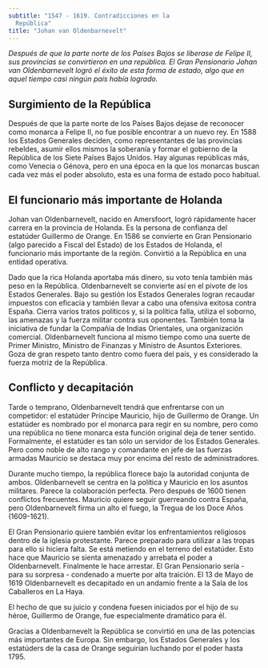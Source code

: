 ```yaml
---
subtitle: "1547 - 1619. Contradicciones en la
  República"
title: "Johan van Oldenbarnevelt"
---
```


_Después de que la parte norte de los Países Bajos se liberase de Felipe
II, sus provincias se convirtieron en una república. El Gran Pensionario
Johan van Oldenbarnevelt logró el éxito de esta forma de estado, algo
que en aquel tiempo casi ningún país había logrado._

## Surgimiento de la República

Después de que la parte norte de los Países Bajos dejase de reconocer
como monarca a Felipe II, no fue posible encontrar a un nuevo rey. En
1588 los Estados Generales deciden, como representantes de las
provincias rebeldes, asumir ellos mismos la soberanía y formar el
gobierno de la República de los Siete Países Bajos Unidos. Hay algunas
repúblicas más, como Venecia o Génova, pero en una época en la que los
monarcas buscan cada vez más el poder absoluto, esta es una forma de
estado poco habitual.

## El funcionario más importante de Holanda

Johan van Oldenbarnevelt, nacido en Amersfoort, logró rápidamente hacer
carrera en la provincia de Holanda. Es la persona de confianza del
estatúder Guillermo de Orange. En 1586 se convierte en Gran Pensionario
(algo parecido a Fiscal del Estado) de los Estados de Holanda, el
funcionario más importante de la región. Convirtió a la República en una
entidad operativa.

Dado que la rica Holanda aportaba más dinero, su voto tenía también más
peso en la República. Oldenbarnevelt se convierte así en el pivote de
los Estados Generales. Bajo su gestión los Estados Generales logran
recaudar impuestos con eficacia y también llevar a cabo una ofensiva
exitosa contra España. Cierra varios tratos políticos y, si la política
falla, utiliza el soborno, las amenazas y la fuerza militar contra sus
oponentes. También toma la iniciativa de fundar la Compañía de Indias
Orientales, una organización comercial. Oldenbarnevelt funciona al mismo
tiempo como una suerte de Primer Ministro, Ministro de Finanzas y
Ministro de Asuntos Exteriores. Goza de gran respeto tanto dentro como
fuera del país, y es considerado la fuerza motriz de la República.

## Conflicto y decapitación

Tarde o temprano, Oldenbarnevelt tendrá que enfrentarse con un
competidor: el estatúder Príncipe Mauricio, hijo de Guillermo de Orange.
Un estatúder es nombrado por el monarca para regir en su nombre, pero
como una república no tiene monarca esta función original deja de tener
sentido. Formalmente, el estatúder es tan sólo un servidor de los
Estados Generales. Pero como noble de alto rango y comandante en jefe de
las fuerzas armadas Mauricio se destaca muy por encima del resto de
administradores.

Durante mucho tiempo, la república florece bajo la autoridad conjunta de
ambos. Oldenbarnevelt se centra en la política y Mauricio en los asuntos
militares. Parece la colaboración perfecta. Pero después de 1600 tienen
conflictos frecuentes. Mauricio quiere seguir guerreando contra España,
pero Oldenbarnevelt firma un alto el fuego, la Tregua de los Doce Años
(1609-1621).

El Gran Pensionario quiere también evitar los enfrentamientos religiosos
dentro de la iglesia protestante. Parece preparado para utilizar a las
tropas para ello si hiciera falta. Se está metiendo en el terreno del
estatúder. Esto hace que Mauricio se sienta amenazado y arrebata el
poder a Oldenbarnevelt. Finalmente le hace arrestar. El Gran Pensionario
sería - para su sorpresa - condenado a muerte por alta traición. El 13
de Mayo de 1619 Oldenbarnevelt es decapitado en un andamio frente a la
Sala de los Caballeros en La Haya.

El hecho de que su juicio y condena fuesen iniciados por el hijo de su
héroe, Guillermo de Orange, fue especialmente dramático para él.

Gracias a Oldenbarnevelt la República se convirtió en una de las
potencias más importantes de Europa. Sin embargo, los Estados Generales
y los estatúders de la casa de Orange seguirían luchando por el poder
hasta 1795.
